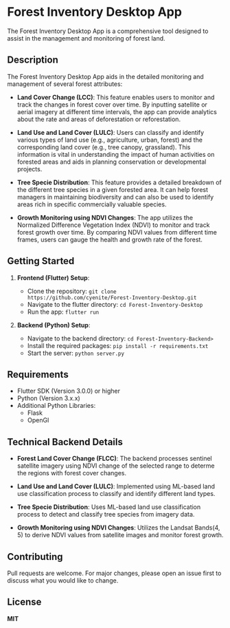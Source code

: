 
# Forest Inventory Desktop App

The Forest Inventory Desktop App is a comprehensive tool designed to assist in the management and monitoring of forest land. 

## Description

The Forest Inventory Desktop App aids in the detailed monitoring and management of several forest attributes:

- **Land Cover Change (LCC)**: This feature enables users to monitor and track the changes in forest cover over time. By inputting satellite or aerial imagery at different time intervals, the app can provide analytics about the rate and areas of deforestation or reforestation.

- **Land Use and Land Cover (LULC)**: Users can classify and identify various types of land use (e.g., agriculture, urban, forest) and the corresponding land cover (e.g., tree canopy, grassland). This information is vital in understanding the impact of human activities on forested areas and aids in planning conservation or developmental projects.

- **Tree Specie Distribution**: This feature provides a detailed breakdown of the different tree species in a given forested area. It can help forest managers in maintaining biodiversity and can also be used to identify areas rich in specific commercially valuable species.

- **Growth Monitoring using NDVI Changes**: The app utilizes the Normalized Difference Vegetation Index (NDVI) to monitor and track forest growth over time. By comparing NDVI values from different time frames, users can gauge the health and growth rate of the forest.

## Getting Started

1. **Frontend (Flutter) Setup**:
   - Clone the repository: `git clone https://github.com/cyenite/Forest-Inventory-Desktop.git`
   - Navigate to the flutter directory: `cd Forest-Inventory-Desktop`
   - Run the app: `flutter run`

2. **Backend (Python) Setup**:
   - Navigate to the backend directory: `cd Forest-Inventory-Backend>`
   - Install the required packages: `pip install -r requirements.txt`
   - Start the server: `python server.py`

## Requirements

- Flutter SDK (Version 3.0.0) or higher
- Python (Version 3.x.x)
- Additional Python Libraries:
  - Flask
  - OpenGl

## Technical Backend Details

- **Forest Land Cover Change (FLCC)**: The backend processes sentinel satellite imagery using NDVI change of the selected range to determe the regions with forest cover changes.
  
- **Land Use and Land Cover (LULC)**: Implemented using ML-based land use classification process to classify and identify different land types.
  
- **Tree Specie Distribution**: Uses ML-based land use classification process to detect and classify tree species from imagery data.
  
- **Growth Monitoring using NDVI Changes**: Utilizes the Landsat Bands(4, 5) to derive NDVI values from satellite images and monitor forest growth.

## Contributing

Pull requests are welcome. For major changes, please open an issue first to discuss what you would like to change.

## License

**MIT**
